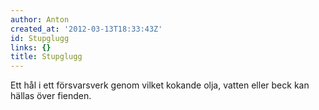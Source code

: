 ```yaml
---
author: Anton
created_at: '2012-03-13T18:33:43Z'
id: Stupglugg
links: {}
title: Stupglugg
---
```


Ett hål i ett försvarsverk genom vilket kokande olja, vatten eller beck kan hällas över fienden.
